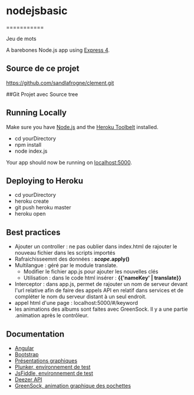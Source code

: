 # nodejsbasic
===========

Jeu de mots

A barebones Node.js app using [Express 4](http://expressjs.com/).

## Source de ce projet
https://github.com/sandlafrogne/clement.git

##Git Projet avec Source tree

## Running Locally

Make sure you have [Node.js](http://nodejs.org/) and the [Heroku Toolbelt](https://toolbelt.heroku.com/) installed.

* cd yourDirectory
* npm install
* node index.js

Your app should now be running on [localhost:5000](http://localhost:6000/).

## Deploying to Heroku
* cd yourDirectory
* heroku create
* git push heroku master
* heroku open


## Best practices

* Ajouter un controller : 
	ne pas oublier dans index.html de rajouter le nouveau fichier dans les scripts importés
* Rafraichisseemnt des données : **$scope.$apply()**
* Multilangue : géré par le module translate. 
	* Modifier le fichier app.js pour ajouter les nouvelles clés
	* Utilisation : dans le code html insérer : **{{'nameKey' | translate}}**
* Interceptor : dans app.js, permet de rajouter un nom de serveur devant l'url relative afin de faire des appels API en relatif dans services et de compléter le nom du serveur distant à un seul endroit. 
* appel html d'une page : localhost:5000/#/keyword
* les animations des albums sont faites avec GreenSock. Il y a une partie .animation après le contrôleur.

## Documentation 
* [Angular](https://docs.angularjs.org/guide/)
* [Bootstrap](http://getbootstrap.com/javascript/) 
* [Présentations graphiques](http://blog.angularjs.org/)
* [Plunker, environnement de test](http://plnkr.co/)
* [JsFiddle, environnement de test](http://jsfiddle.net/)
* [Deezer API](http://developers.deezer.com/api/)
* [GreenSock, animation graphique des pochettes](http://greensock.com/get-started-js)

